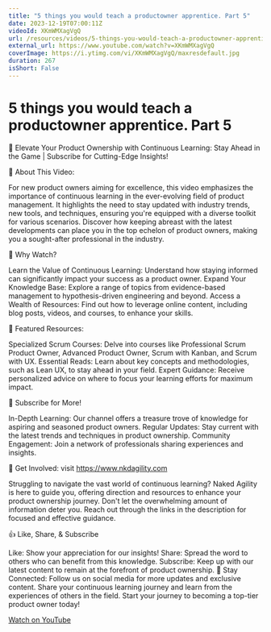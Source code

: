 ```yaml
---
title: "5 things you would teach a productowner apprentice. Part 5"
date: 2023-12-19T07:00:11Z
videoId: XKmWMXagVgQ
url: /resources/videos/5-things-you-would-teach-a-productowner-apprentice-part-5
external_url: https://www.youtube.com/watch?v=XKmWMXagVgQ
coverImage: https://i.ytimg.com/vi/XKmWMXagVgQ/maxresdefault.jpg
duration: 267
isShort: False
---
```


# 5 things you would teach a productowner apprentice. Part 5

🚀 Elevate Your Product Ownership with Continuous Learning: Stay Ahead in the Game | Subscribe for Cutting-Edge Insights!

🌟 About This Video:

For new product owners aiming for excellence, this video emphasizes the importance of continuous learning in the ever-evolving field of product management. It highlights the need to stay updated with industry trends, new tools, and techniques, ensuring you're equipped with a diverse toolkit for various scenarios. Discover how keeping abreast with the latest developments can place you in the top echelon of product owners, making you a sought-after professional in the industry.

🔑 Why Watch?

Learn the Value of Continuous Learning: Understand how staying informed can significantly impact your success as a product owner.
Expand Your Knowledge Base: Explore a range of topics from evidence-based management to hypothesis-driven engineering and beyond.
Access a Wealth of Resources: Find out how to leverage online content, including blog posts, videos, and courses, to enhance your skills.

📘 Featured Resources:

Specialized Scrum Courses: Delve into courses like Professional Scrum Product Owner, Advanced Product Owner, Scrum with Kanban, and Scrum with UX.
Essential Reads: Learn about key concepts and methodologies, such as Lean UX, to stay ahead in your field.
Expert Guidance: Receive personalized advice on where to focus your learning efforts for maximum impact.

🚀 Subscribe for More!

In-Depth Learning: Our channel offers a treasure trove of knowledge for aspiring and seasoned product owners.
Regular Updates: Stay current with the latest trends and techniques in product ownership.
Community Engagement: Join a network of professionals sharing experiences and insights.

🔗 Get Involved: visit https://www.nkdagility.com

Struggling to navigate the vast world of continuous learning? Naked Agility is here to guide you, offering direction and resources to enhance your product ownership journey. Don't let the overwhelming amount of information deter you. Reach out through the links in the description for focused and effective guidance.

👍 Like, Share, & Subscribe

Like: Show your appreciation for our insights!
Share: Spread the word to others who can benefit from this knowledge.
Subscribe: Keep up with our latest content to remain at the forefront of product ownership.
🔔 Stay Connected:
Follow us on social media for more updates and exclusive content. Share your continuous learning journey and learn from the experiences of others in the field. Start your journey to becoming a top-tier product owner today!

[Watch on YouTube](https://www.youtube.com/watch?v=XKmWMXagVgQ)
